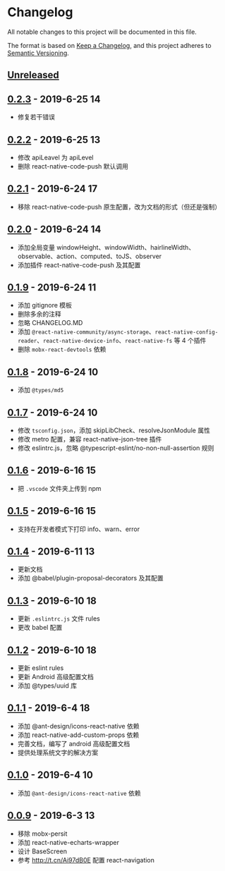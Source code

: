 # Changelog

All notable changes to this project will be documented in this file.

The format is based on [Keep a Changelog](https://keepachangelog.com/zh-CN/1.0.0/),
and this project adheres to [Semantic Versioning](https://semver.org/lang/zh-CN/).

## [Unreleased]

## [0.2.3] - 2019-6-25 14

- 修复若干错误

## [0.2.2] - 2019-6-25 13

- 修改 apiLeavel 为 apiLevel
- 删除 react-native-code-push 默认调用

## [0.2.1] - 2019-6-24 17

- 移除 react-native-code-push 原生配置，改为文档的形式（但还是强制）

## [0.2.0] - 2019-6-24 14

- 添加全局变量 windowHeight、windowWidth、hairlineWidth、observable、action、computed、toJS、observer
- 添加插件 react-native-code-push 及其配置

## [0.1.9] - 2019-6-24 11

- 添加 gitignore 模板
- 删除多余的注释
- 忽略 CHANGELOG.MD
- 添加 `@react-native-community/async-storage`、`react-native-config-reader`、`react-native-device-info`、`react-native-fs` 等 4 个插件
- 删除 `mobx-react-devtools` 依赖

## [0.1.8] - 2019-6-24 10

- 添加 `@types/md5`

## [0.1.7] - 2019-6-24 10

- 修改 `tsconfig.json`，添加 skipLibCheck、resolveJsonModule 属性
- 修改 metro 配置，兼容 react-native-json-tree 插件
- 修改 eslintrc.js，忽略 @typescript-eslint/no-non-null-assertion 规则

## [0.1.6] - 2019-6-16 15

- 把 `.vscode` 文件夹上传到 npm

## [0.1.5] - 2019-6-16 15

- 支持在开发者模式下打印 info、warn、error

## [0.1.4] - 2019-6-11 13

- 更新文档
- 添加 @babel/plugin-proposal-decorators 及其配置

## [0.1.3] - 2019-6-10 18

- 更新 `.eslintrc.js` 文件 rules
- 更改 babel 配置

## [0.1.2] - 2019-6-10 18

- 更新 eslint rules
- 更新 Android 高级配置文档
- 添加 @types/uuid 库

## [0.1.1] - 2019-6-4 18

- 添加 @ant-design/icons-react-native 依赖
- 添加 react-native-add-custom-props 依赖
- 完善文档，编写了 android 高级配置文档
- 提供处理系统文字的解决方案

## [0.1.0] - 2019-6-4 10

- 添加 `@ant-design/icons-react-native` 依赖

## [0.0.9] - 2019-6-3 13

- 移除 mobx-persit
- 添加 react-native-echarts-wrapper
- 设计 BaseScreen
- 参考 http://t.cn/Ai97dB0E 配置 react-navigation

[unreleased]: https://github.com/sishuguojixuefu/react-native-template-sishu/compare/v0.2.3...HEAD
[0.2.3]: https://github.com/sishuguojixuefu/react-native-template-sishu/compare/v0.2.2...v0.2.3
[0.2.2]: https://github.com/sishuguojixuefu/react-native-template-sishu/compare/v0.2.1...v0.2.2
[0.2.1]: https://github.com/sishuguojixuefu/react-native-template-sishu/compare/v0.2.0...v0.2.1
[0.2.0]: https://github.com/sishuguojixuefu/react-native-template-sishu/compare/v0.1.9...v0.2.0
[0.1.9]: https://github.com/sishuguojixuefu/react-native-template-sishu/compare/v0.1.8...v0.1.9
[0.1.8]: https://github.com/sishuguojixuefu/react-native-template-sishu/compare/v0.1.7...v0.1.8
[0.1.7]: https://github.com/sishuguojixuefu/react-native-template-sishu/compare/v0.1.6...v0.1.7
[0.1.6]: https://github.com/sishuguojixuefu/react-native-template-sishu/compare/v0.1.5...v0.1.6
[0.1.5]: https://github.com/sishuguojixuefu/react-native-template-sishu/compare/v0.1.4...v0.1.5
[0.1.4]: https://github.com/sishuguojixuefu/react-native-template-sishu/compare/v0.1.3...v0.1.4
[0.1.3]: https://github.com/sishuguojixuefu/react-native-template-sishu/compare/v0.1.2...v0.1.3
[0.1.2]: https://github.com/sishuguojixuefu/react-native-template-sishu/compare/v0.1.1...v0.1.2
[0.1.2]: https://github.com/sishuguojixuefu/react-native-template-sishu/compare/v0.1.1...v0.1.2
[0.1.1]: https://github.com/sishuguojixuefu/react-native-template-sishu/compare/v0.1.0...v0.1.1
[0.1.0]: https://github.com/sishuguojixuefu/react-native-template-sishu/compare/v0.0.9...v0.1.0
[0.0.9]: https://github.com/sishuguojixuefu/react-native-template-sishu/releases/tag/v0.0.9

